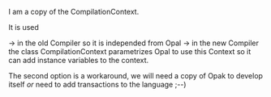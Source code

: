 I am a copy of the CompilationContext.It is used-> in the old Compiler so it is independed from Opal-> in the new Compiler the class CompilationContext parametrizes Opal to use this Context so it can add instance variables to the context.The second option is a workaround, we will need a copy of Opak to develop itself *or* need to add transactions to the language ;--)